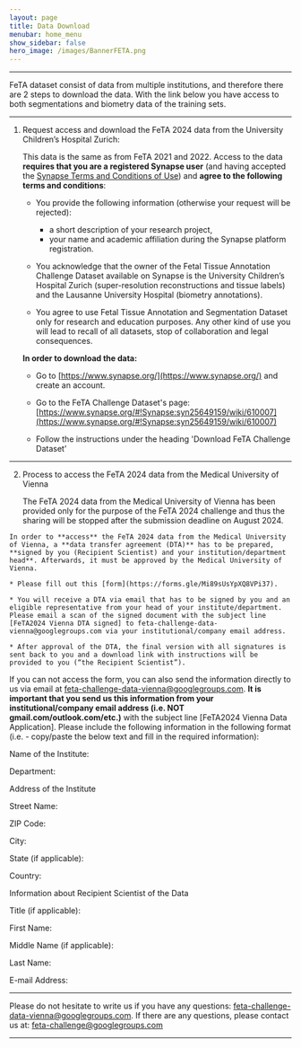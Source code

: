 ```yaml
---
layout: page
title: Data Download
menubar: home_menu
show_sidebar: false
hero_image: /images/BannerFETA.png
---
```


***

FeTA dataset consist of data from multiple institutions, and therefore there are 2 steps to download the data. With the link below you have access to both segmentations and biometry data of the training sets.

***

 1. Request access and download the FeTA 2024 data from the University Children’s Hospital Zurich:

    This data is the same as from FeTA 2021 and 2022. Access to the data **requires that you are a registered Synapse user** (and having accepted the [Synapse Terms and Conditions of Use](https://s3.amazonaws.com/static.synapse.org/governance/SageBionetworksSynapseTermsandConditionsofUse.pdf?v=5)) and **agree to the following terms and conditions**:
      
      * You provide the following information (otherwise your request will be rejected):
		* a short description of your research project, 
		* your name and academic affiliation during the Synapse platform registration.
      
      * You acknowledge that the owner of the Fetal Tissue Annotation Challenge Dataset available on Synapse is the University Children’s Hospital Zurich (super-resolution reconstructions and tissue labels) and the Lausanne University Hospital (biometry annotations).

      * You agree to use Fetal Tissue Annotation and Segmentation Dataset only for research and education purposes. Any other kind of use you will lead to recall of all datasets, stop of collaboration and legal consequences.

    **In order to download the data:** 
    
    * Go to [https://www.synapse.org/](https://www.synapse.org/) and create an account. 
    
    * Go to the FeTA Challenge Dataset's page: [https://www.synapse.org/#!Synapse:syn25649159/wiki/610007](https://www.synapse.org/#!Synapse:syn25649159/wiki/610007)
    
    * Follow the instructions under the heading 'Download FeTA Challenge Dataset’

***
    
 2.  Process to access the FeTA 2024 data from the Medical University of Vienna 

      The FeTA 2024 data from the Medical University of Vienna has been provided only for the purpose of the FeTA 2024 challenge and thus the sharing will be stopped after the submission deadline on August 2024. 

	In order to **access** the FeTA 2024 data from the Medical University of Vienna, a **data transfer agreement (DTA)** has to be prepared, **signed by you (Recipient Scientist) and your institution/department head**. Afterwards, it must be approved by the Medical University of Vienna.

	* Please fill out this [form](https://forms.gle/Mi89sUsYpXQ8VPi37).

	* You will receive a DTA via email that has to be signed by you and an eligible representative from your head of your institute/department. Please email a scan of the signed document with the subject line [FeTA2024 Vienna DTA signed] to feta-challenge-data-vienna@googlegroups.com via your institutional/company email address.

	* After approval of the DTA, the final version with all signatures is sent back to you and a download link with instructions will be provided to you (“the Recipient Scientist”).

If you can not access the form, you can also send the information directly to us via email at feta-challenge-data-vienna@googlegroups.com. **It is important that you send us this information from your institutional/company email address (i.e. NOT gmail.com/outlook.com/etc.)** with the subject line [FeTA2024 Vienna Data Application]. Please include the following information in the following format (i.e. - copy/paste the below text and fill in the required information):

Name of the Institute: 

Department:

Address of the Institute 

Street Name:

ZIP Code:

City:

State (if applicable):

Country:

Information about Recipient Scientist of the Data 

Title (if applicable): 

First Name:

Middle Name (if applicable): 

Last Name:

E-mail Address:


***

Please do not hesitate to write us if you have any questions:  feta-challenge-data-vienna@googlegroups.com.
If there are any questions, please contact us at: [feta-challenge@googlegroups.com](mailto:feta-challenge@googlegroups.com)

***
